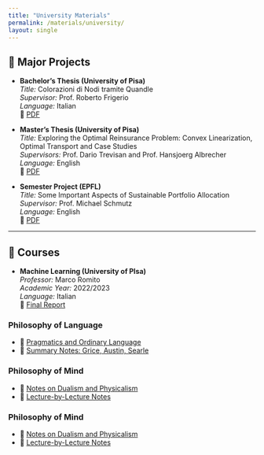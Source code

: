 ```yaml
---
title: "University Materials"
permalink: /materials/university/
layout: single
---
```


## 📄 Major Projects

- **Bachelor’s Thesis (University of Pisa)**  
  *Title:* Colorazioni di Nodi tramite Quandle  
  *Supervisor:* Prof. Roberto Frigerio  
  *Language:* Italian  
  📎 <a href="/assets/bachelor_thesis.pdf" target="_blank" rel="noopener noreferrer">PDF</a>  

- **Master’s Thesis (University of Pisa)**  
  *Title:* Exploring the Optimal Reinsurance Problem: Convex Linearization, Optimal Transport and Case Studies  
  *Supervisors:* Prof. Dario Trevisan and Prof. Hansjoerg Albrecher  
  *Language:* English  
  📎 <a href="/assets/Master_Thesis.pdf" target="_blank" rel="noopener noreferrer">PDF</a>

- **Semester Project (EPFL)**  
  *Title:* Some Important Aspects of Sustainable Portfolio Allocation  
  *Supervisor:* Prof. Michael Schmutz  
  *Language:* English  
  📎 <a href="/assets/Semester_Project.pdf" target="_blank" rel="noopener noreferrer">PDF</a>

---

## 📝 Courses

- **Machine Learning (University of PIsa)**  
  *Professor:* Marco Romito  
  *Academic Year:* 2022/2023  
  *Language:* Italian  
  📎 <a href="/assets/Final_Report_ML.pdf" target="_blank" rel="noopener noreferrer">Final Report</a> 

### Philosophy of Language

- 📄 <a href="/assets/notes/pragmatics.pdf" target="_blank" rel="noopener noreferrer">Pragmatics and Ordinary Language</a>
- 📄 <a href="/assets/notes/grice-austin-searle.pdf" target="_blank" rel="noopener noreferrer">Summary Notes: Grice, Austin, Searle</a>

### Philosophy of Mind

- 📄 <a href="/assets/notes/dualism-vs-physicalism.pdf" target="_blank" rel="noopener noreferrer">Notes on Dualism and Physicalism</a>
- 📄 <a href="/assets/notes/mind-lectures.pdf" target="_blank" rel="noopener noreferrer">Lecture-by-Lecture Notes</a>


### Philosophy of Mind

- 📄 [Notes on Dualism and Physicalism](link)
- 📄 [Lecture-by-Lecture Notes](link)

